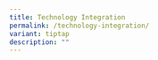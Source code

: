 ```yaml
---
title: Technology Integration
permalink: /technology-integration/
variant: tiptap
description: ""
---
```

